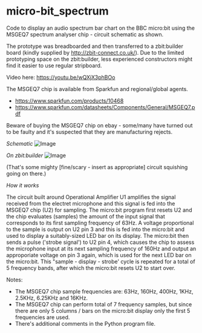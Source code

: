 # micro-bit_spectrum
Code to display an audio spectrum bar chart on the BBC micro:bit using the MSGEQ7 spectrum analyser chip - circuit schematic as shown.

The prototype was breadboarded and then transferred to a zbit:builder board (kindly supplied by http://zbit-connect.co.uk/). Due to the limited prototyping space on the zbit:builder, less experienced constructors might find it easier to use regular stripboard.

Video here: https://youtu.be/wQXjX3phBOo

The MSGEQ7 chip is available from Sparkfun and regional/global agents. 

* https://www.sparkfun.com/products/10468
* https://www.sparkfun.com/datasheets/Components/General/MSGEQ7.pdf

Beware of buying the MSGEQ7 chip on ebay - some/many have turned out to be faulty and it's suspected that they are manufacturing rejects. 

*Schematic*
![Image](MSGEQ7_Breakout_Board.png)


*On zbit:builder*
![Image](zbit01.jpg)


(That's some mighty [fine/scary - insert as appropriate] circuit squishing going on there.)

*How it works*

The circuit built around Operational Amplifier U1 amplifies the signal received from the electret microphone and this signal is fed into the MSGEQ7 chip (U2) for sampling. The micro:bit program first resets U2 and the chip evaluates (samples) the amount of the input signal that corresponds to its first sampling frequency of 63Hz. A voltage proportional to the sample is output on U2 pin 3 and this is fed into the micro:bit and used to display a suitably-sized LED bar on its display. The micro:bit then sends a pulse ('strobe signal') to U2 pin 4, which causes the chip to assess the microphone input at its next sampling frequency of 160Hz and output an approporiate voltage on pin 3 again, which is used for the next LED bar on the micro:bit. This "sample - display - strobe' cycle is repeated for a total of 5 frequency bands, after which the micro:bit resets U2 to start over. 

Notes:

* The MSGEQ7 chip sample frequencies are: 63Hz, 160Hz, 400Hz, 1KHz, 2.5KHz, 6.25KHz and 16KHz. 
* The MSGEQ7 chip can perform total of 7 frequency samples, but since there are only 5 columns / bars on the micro:bit display only the first 5 frequencies are used.
* There's additional comments in the Python program file.
